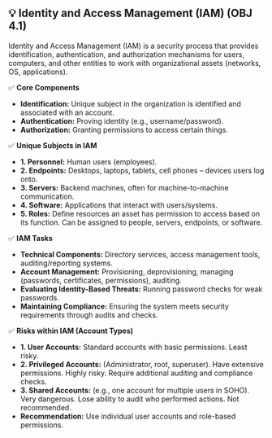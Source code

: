 ## 💡 Identity and Access Management (IAM) (OBJ 4.1)

Identity and Access Management (IAM) is a security process that provides identification, authentication, and authorization mechanisms for users, computers, and other entities to work with organizational assets (networks, OS, applications).

✅ **Core Components**
- **Identification:** Unique subject in the organization is identified and associated with an account.
- **Authentication:** Proving identity (e.g., username/password).
- **Authorization:** Granting permissions to access certain things.

✅ **Unique Subjects in IAM**
- **1. Personnel:** Human users (employees).
- **2. Endpoints:** Desktops, laptops, tablets, cell phones – devices users log onto.
- **3. Servers:** Backend machines, often for machine-to-machine communication.
- **4. Software:** Applications that interact with users/systems.
- **5. Roles:** Define resources an asset has permission to access based on its function. Can be assigned to people, servers, endpoints, or software.

✅ **IAM Tasks**
- **Technical Components:** Directory services, access management tools, auditing/reporting systems.
- **Account Management:** Provisioning, deprovisioning, managing (passwords, certificates, permissions), auditing.
- **Evaluating Identity-Based Threats:** Running password checks for weak passwords.
- **Maintaining Compliance:** Ensuring the system meets security requirements through audits and checks.

✅ **Risks within IAM (Account Types)**
- **1. User Accounts:** Standard accounts with basic permissions. Least risky.
- **2. Privileged Accounts:** (Administrator, root, superuser). Have extensive permissions. Highly risky. Require additional auditing and compliance checks.
- **3. Shared Accounts:** (e.g., one account for multiple users in SOHO). Very dangerous. Lose ability to audit who performed actions. Not recommended.
- **Recommendation:** Use individual user accounts and role-based permissions.